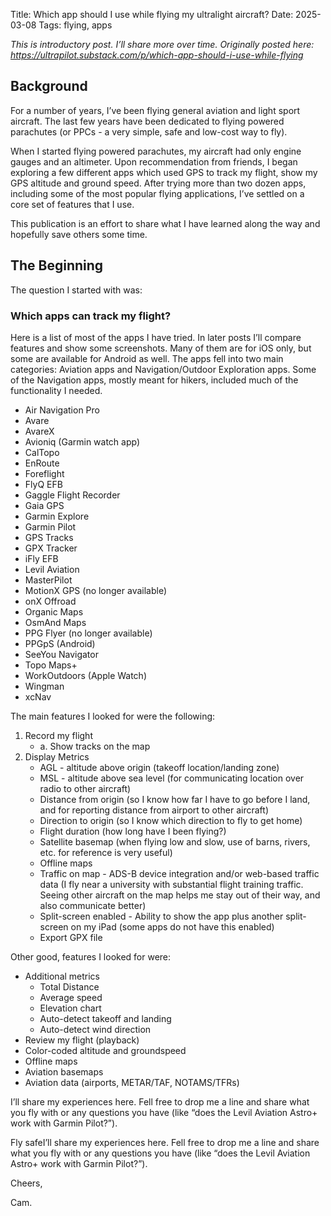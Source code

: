 Title: Which app should I use while flying my ultralight aircraft?
Date: 2025-03-08
Tags: flying, apps

*This is introductory post. I’ll share more over time. Originally posted here: https://ultrapilot.substack.com/p/which-app-should-i-use-while-flying*


## Background

For a number of years, I’ve been flying general aviation and light sport aircraft. The last few years have been dedicated to flying powered parachutes (or PPCs - a very simple, safe and low-cost way to fly).

When I started flying powered parachutes, my aircraft had only engine gauges and an altimeter. Upon recommendation from friends, I began exploring a few different apps which used GPS to track my flight, show my GPS altitude and ground speed. After trying more than two dozen apps, including some of the most popular flying applications, I’ve settled on a core set of features that I use.

This publication is an effort to share what I have learned along the way and hopefully save others some time.

## The Beginning

The question I started with was:

### Which apps can track my flight?

Here is a list of most of the apps I have tried. In later posts I’ll compare features and show some screenshots. Many of them are for iOS only, but some are available for Android as well. The apps fell into two main categories: Aviation apps and Navigation/Outdoor Exploration apps. Some of the Navigation apps, mostly meant for hikers, included much of the functionality I needed.

* Air Navigation Pro
* Avare
* AvareX
* Avioniq (Garmin watch app)
* CalTopo
* EnRoute
* Foreflight
* FlyQ EFB
* Gaggle Flight Recorder
* Gaia GPS
* Garmin Explore
* Garmin Pilot
* GPS Tracks
* GPX Tracker
* iFly EFB
* Levil Aviation
* MasterPilot
* MotionX GPS (no longer available)
* onX Offroad
* Organic Maps
* OsmAnd Maps
* PPG Flyer (no longer available)
* PPGpS (Android)
* SeeYou Navigator
* Topo Maps+
* WorkOutdoors (Apple Watch)
* Wingman
* xcNav

The main features I looked for were the following:

1. Record my flight
    - a. Show tracks on the map
2. Display Metrics
    - AGL - altitude above origin (takeoff location/landing zone)
    - MSL - altitude above sea level (for communicating location over radio to other aircraft)
    - Distance from origin (so I know how far I have to go before I land, and for reporting distance from airport to other aircraft)
    - Direction to origin (so I know which direction to fly to get home)
    - Flight duration (how long have I been flying?)
    - Satellite basemap (when flying low and slow, use of barns, rivers, etc. for reference is very useful)
    - Offline maps
    - Traffic on map - ADS-B device integration and/or web-based traffic data (I fly near a university with substantial flight training traffic. Seeing other aircraft on the map helps me stay out of their way, and also communicate better)
    - Split-screen enabled - Ability to show the app plus another split-screen on my iPad (some apps do not have this enabled)
    - Export GPX file

Other good, features I looked for were:

* Additional metrics
  * Total Distance
  * Average speed
  * Elevation chart
  * Auto-detect takeoff and landing
  * Auto-detect wind direction
* Review my flight (playback)
* Color-coded altitude and groundspeed
* Offline maps
* Aviation basemaps
* Aviation data (airports, METAR/TAF, NOTAMS/TFRs)

I’ll share my experiences here. Fell free to drop me a line and share what you fly with or any questions you have (like “does the Levil Aviation Astro+ work with Garmin Pilot?”).

Fly safeI’ll share my experiences here. Fell free to drop me a line and share what you fly with or any questions you have (like “does the Levil Aviation Astro+ work with Garmin Pilot?”).

Cheers,

Cam.